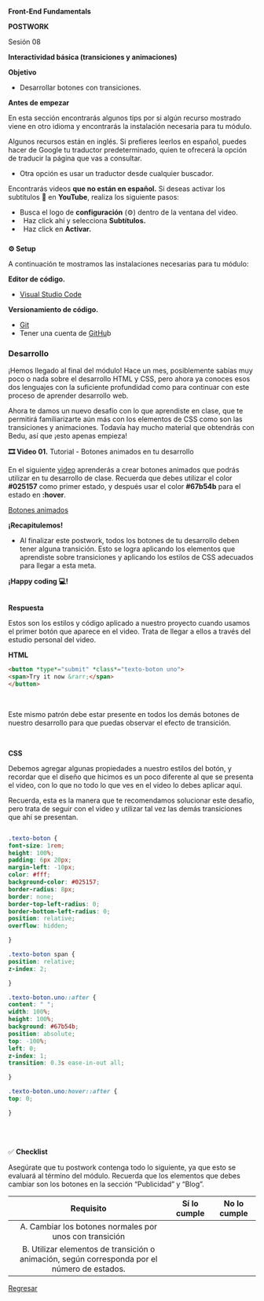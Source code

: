 **Front-End Fundamentals**

**POSTWORK**

Sesión 08

**Interactividad básica (transiciones y animaciones)**

**Objetivo**

- Desarrollar botones con transiciones.

**Antes de empezar**

En esta sección encontrarás algunos tips por si algún recurso mostrado viene en otro idioma y encontrarás la instalación necesaria para tu módulo.


Algunos recursos están en inglés. Si prefieres leerlos en español, puedes hacer de Google tu traductor predeterminado, quien te ofrecerá la opción de traducir la página que vas a consultar. 

[](../assets/traducir-pagina.png)

- Otra opción es usar un traductor desde cualquier buscador. 
[](../assets/traductor-google.png)


Encontrarás videos **que no están en español.** Si deseas activar los subtítulos 💬   en **YouTube**,  realiza los siguiente pasos:

- Busca el logo de **configuración** (⚙️) dentro de la ventana del video.
- ` `Haz click ahí y selecciona **Subtítulos.**
- ` `Haz click en **Activar.**
###
**⚙️ Setup**

A continuación te mostramos  las instalaciones necesarias para tu módulo:

**Editor de código.**

- [Visual Studio Code ](https://code.visualstudio.com/download)

**Versionamiento de código.**

- [Git ](https://git-scm.com/downloads)
- Tener una cuenta de [GitHu](https://github.com/)b

### **Desarrollo**
¡Hemos llegado al final del módulo! Hace un mes, posiblemente sabías muy poco o nada sobre el desarrollo HTML y CSS, pero ahora ya conoces esos dos lenguajes con la suficiente profundidad como para continuar con este proceso de aprender desarrollo web.

Ahora te damos un nuevo desafío con lo que aprendiste en clase, que te permitirá familiarizarte aún más con los elementos de CSS como son las transiciones y animaciones. Todavía hay mucho material que obtendrás con Bedu, así que ¡esto apenas empieza!


**🎞 Video 01.**  Tutorial - Botones animados en tu desarrollo

En el siguiente [video](https://www.youtube.com/watch?v=c-4wFMGFuCg) aprenderás a crear botones animados que podrás utilizar en tu desarrollo de clase. Recuerda que debes utilizar el color **#025157** como primer estado, y después usar el color **#67b54b** para el estado en **:hover**.

[Botones animados](https://www.youtube.com/watch?v=c-4wFMGFuCg)

**¡Recapitulemos!**

- Al finalizar este postwork, todos los botones de tu desarrollo deben tener alguna transición. Esto se logra aplicando los elementos que aprendiste sobre transiciones y aplicando los estilos de CSS adecuados para llegar a esta meta.

**¡Happy coding 💻!**
<br/>
<br/>

**Respuesta**

Estos son los estilos y código aplicado a nuestro proyecto cuando usamos el primer botón que aparece en el video. Trata de llegar a ellos a través del estudio personal del video.

**HTML**

```html
<button *type*="submit" *class*="texto-boton uno">
<span>Try it now &rarr;</span>
</button>
```
<br/>

Este mismo patrón debe estar presente en todos los demás botones de nuestro desarrollo para que puedas observar el efecto de transición.

<br/>

**CSS**

Debemos agregar algunas propiedades a nuestro estilos del botón, y recordar que el diseño que hicimos es un poco diferente al que se presenta el video, con lo que no todo lo que ves en el video lo debes aplicar aqui.

Recuerda, esta es la manera que te recomendamos solucionar este desafío, pero trata de seguir con el video y utilizar tal vez las demás transiciones que ahí se presentan.
<br/>

```css

.texto-boton {
font-size: 1rem;
height: 100%;
padding: 6px 20px;
margin-left: -10px;
color: #fff;
background-color: #025157;
border-radius: 8px;
border: none;
border-top-left-radius: 0;
border-bottom-left-radius: 0;
position: relative;
overflow: hidden;

}

.texto-boton span {
position: relative;
z-index: 2;

}

.texto-boton.uno::after {
content: " ";
width: 100%;
height: 100%;
background: #67b54b;
position: absolute;
top: -100%;
left: 0;
z-index: 1;
transition: 0.3s ease-in-out all;

}

.texto-boton.uno:hover::after {
top: 0;

}

```

<br />
<br />

✅ **Checklist**

Asegúrate que tu postwork contenga todo lo siguiente, ya que esto se evaluará al término del módulo. Recuerda que los elementos que debes cambiar son los botones en la sección “Publicidad” y “Blog”.


|**Requisito**|**Sí lo cumple**|**No lo cumple**|
| :-: | :-: | :-: |
|A. Cambiar los botones normales por unos con transición|||
|B. Utilizar elementos de transición o animación, según corresponda por el número de estados.|||

[Regresar](../)
